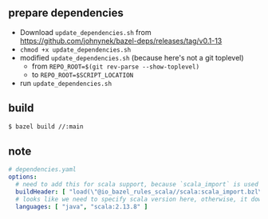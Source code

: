 ## prepare dependencies
- Download `update_dependencies.sh` from https://github.com/johnynek/bazel-deps/releases/tag/v0.1-13
- `chmod +x update_dependencies.sh`
- modified `update_dependencies.sh` (because here's not a git toplevel)
  - from `REPO_ROOT=$(git rev-parse --show-toplevel)`
  - to `REPO_ROOT=$SCRIPT_LOCATION`
- run `update_dependencies.sh`


## build
```sh
$ bazel build //:main
```

## note

```yaml
# dependencies.yaml
options:
  # need to add this for scala support, because `scala_import` is used in the jvm/org/scalameta/BUILD
  buildHeader: [ "load(\"@io_bazel_rules_scala//scala:scala_import.bzl\", \"scala_import\")" ]
  # looks like we need to specify scala version here, otherwise, it downloads different version of binary
  languages: [ "java", "scala:2.13.8" ]
```
